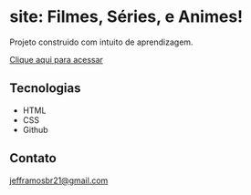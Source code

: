 # site: Filmes, Séries, e Animes!

Projeto construido com intuito  de aprendizagem.

[Clique aqui para acessar]()

## Tecnologias

- HTML
- CSS
- Github

## Contato

jefframosbr21@gmail.com